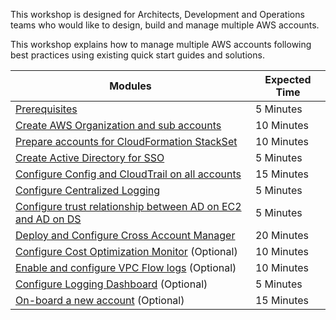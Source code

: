 This workshop is designed for Architects, Development and Operations teams who would like to design, build and manage multiple AWS accounts.

This workshop explains how to manage multiple AWS accounts following best practices using existing quick start guides and solutions.

Modules|Expected Time
-------|-------------
[Prerequisites](docs/prerequisites.md)|5 Minutes
[Create AWS Organization and sub accounts](docs/create-orgs.md)|10 Minutes
[Prepare accounts for CloudFormation StackSet](docs/cfn-stackset-prepare.md)|10 Minutes
[Create Active Directory for SSO](docs/lz-ad-sso.md)|5 Minutes
[Configure Config and CloudTrail on all accounts](docs/security-baseline.md)|15 Minutes
[Configure Centralized Logging](docs/centralized-logging.md)|5 Minutes
[Configure trust relationship between AD on EC2 and AD on DS](docs/configure-trust-relationship.md)|5 Minutes
[Deploy and Configure Cross Account Manager](docs/cross-account-manager.md)|20 Minutes
[Configure Cost Optimization Monitor](docs/cost-optimization-monitor.md) (Optional)|10 Minutes
[Enable and configure VPC Flow logs](docs/configure-vpc-flow-logs.md) (Optional)|10 Minutes
[Configure Logging Dashboard](docs/configure-logging-dashboard.md) (Optional)|5 Minutes
[On-board a new account](docs/on-board-new-account.md) (Optional)|15 Minutes
